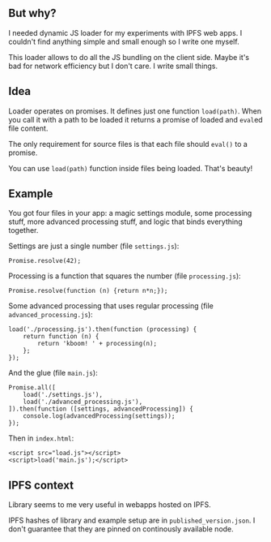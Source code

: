 But why?
--------

I needed dynamic JS loader for my experiments with IPFS web apps. I
couldn't find anything simple and small enough so I write one myself.

This loader allows to do all the JS bundling on the client side. Maybe
it's bad for network efficiency but I don't care. I write small things.

Idea
----

Loader operates on promises. It defines just one function `load(path)`.
When you call it with a path to be loaded it returns a promise of loaded
and `eval`ed file content.

The only requirement for source files is that each file should `eval()`
to a promise.

You can use `load(path)` function inside files being loaded. That's
beauty!

Example
-------

You got four files in your app: a magic settings module, some
processing stuff, more advanced processing stuff, and logic that binds
everything together.

Settings are just a single number (file `settings.js`):

    Promise.resolve(42);

Processing is a function that squares the number (file `processing.js`):

    Promise.resolve(function (n) {return n*n;});

Some advanced processing that uses regular processing (file
`advanced_processing.js`):

    load('./processing.js').then(function (processing) {
        return function (n) {
            return 'kboom! ' + processing(n);
        };
    });

And the glue (file `main.js`):

    Promise.all([
        load('./settings.js'),
        load('./advanced_processing.js'),
    ]).then(function ([settings, advancedProcessing]) {
        console.log(advancedProcessing(settings));
    });


Then in `index.html`:

    <script src="load.js"></script>
    <script>load('main.js');</script>

IPFS context
------------

Library seems to me very useful in webapps hosted on IPFS.

IPFS hashes of library and example setup are in
`published_version.json`. I don't guarantee that they are pinned on
continously available node.
